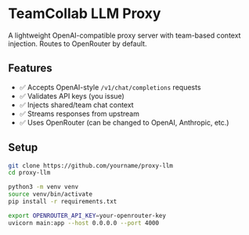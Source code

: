 # TeamCollab LLM Proxy

A lightweight OpenAI-compatible proxy server with team-based context injection.
Routes to OpenRouter by default.

## Features

- ✅ Accepts OpenAI-style `/v1/chat/completions` requests
- ✅ Validates API keys (you issue)
- ✅ Injects shared/team chat context
- ✅ Streams responses from upstream
- ✅ Uses OpenRouter (can be changed to OpenAI, Anthropic, etc.)

## Setup

```bash
git clone https://github.com/yourname/proxy-llm
cd proxy-llm

python3 -m venv venv
source venv/bin/activate
pip install -r requirements.txt

export OPENROUTER_API_KEY=your-openrouter-key
uvicorn main:app --host 0.0.0.0 --port 4000

